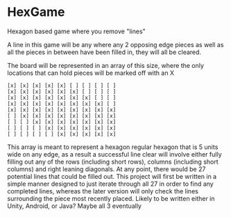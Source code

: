 # HexGame
Hexagon based game where you remove "lines"

A line in this game will be any where any 2 opposing edge pieces as well as all the pieces in between have been filled in, they will all be cleared.

The board will be represented in an array of this size, where the only locations that can hold pieces will be marked off with an X
```
[x] [x] [x] [x] [x] [ ] [ ] [ ] [ ]
[x] [x] [x] [x] [x] [x] [ ] [ ] [ ]
[x] [x] [x] [x] [x] [x] [x] [ ] [ ]
[x] [x] [x] [x] [x] [x] [x] [x] [ ]
[x] [x] [x] [x] [x] [x] [x] [x] [x]
[ ] [x] [x] [x] [x] [x] [x] [x] [x]
[ ] [ ] [x] [x] [x] [x] [x] [x] [x]
[ ] [ ] [ ] [x] [x] [x] [x] [x] [x]
[ ] [ ] [ ] [ ] [x] [x] [x] [x] [x]
```

This array is meant to represent a hexagon regular hexagon that is 5 units wide on any edge, as a result a successful line clear will involve either fully filling out any of the rows (including short rows), columns (including short columns) and right leaning diagonals.
At any point, there would be 27 potential lines that could be filled out. This project will first be written in a simple manner designed to just iterate through all 27 in order to find any completed lines, whereas the later version will only check the lines surrounding the piece most recently placed.
Likely to be written either in Unity, Android, or Java? Maybe all 3 eventually
